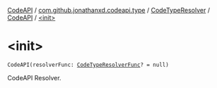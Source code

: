 [CodeAPI](../../../index.md) / [com.github.jonathanxd.codeapi.type](../../index.md) / [CodeTypeResolver](../index.md) / [CodeAPI](index.md) / [&lt;init&gt;](.)

# &lt;init&gt;

`CodeAPI(resolverFunc: `[`CodeTypeResolverFunc`](../../../com.github.jonathanxd.codeapi.util/-code-type-resolver-func/index.md)`? = null)`

CodeAPI Resolver.

